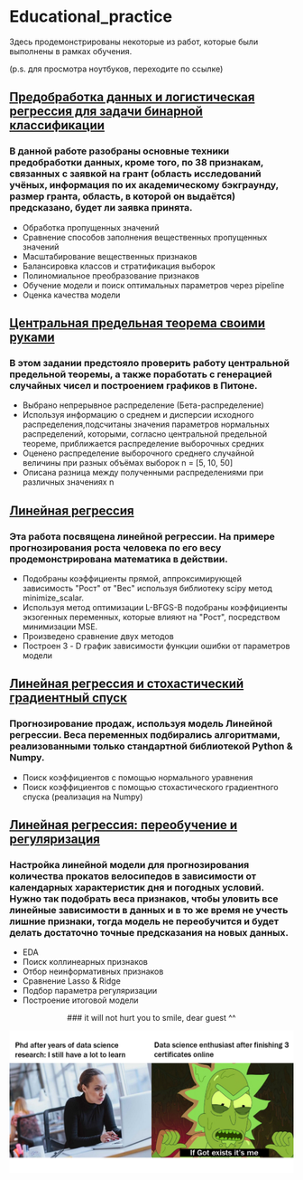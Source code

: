 # Educational_practice
Здесь продемонстрированы некоторые из работ, которые были выполнены в рамках обучения.

(p.s. для просмотра ноутбуков, переходите по ссылке)

## [Предобработка данных и логистическая регрессия для задачи бинарной классификации](https://nbviewer.jupyter.org/github/EuMentality/Educational_practice/blob/main/notebooks/Log_reg_preprocessing.ipynb)
### В данной работе разобраны основные техники предобработки данных, кроме того, по 38 признакам, связанных с заявкой на грант (область исследований учёных, информация по их академическому бэкграунду, размер гранта, область, в которой он выдаётся) предсказано, будет ли заявка принята.
* Обработка пропущенных значений
* Сравнение способов заполнения вещественных пропущенных значений
* Масштабирование вещественных признаков
* Балансировка классов и стратификация выборок
* Полиномиальное преобразование признаков
* Обучение модели и поиск оптимальных параметров через pipeline
* Оценка качества модели

## [Центральная предельная теорема своими руками](https://nbviewer.jupyter.org/github/EuMentality/Educational_practice/blob/main/notebooks/Central_limit_theorem.ipynb)
### В этом задании предстояло проверить работу центральной предельной теоремы, а также поработать с генерацией случайных чисел и построением графиков в Питоне. 
* Выбрано непрерывное распределение (Бета-распределение)
* Используя информацию о среднем и дисперсии исходного распределения,подсчитаны значения параметров нормальных распределений, которыми, согласно центральной предельной теореме,    приближается распределение выборочных средних
* Оценено распределение выборочного среднего случайной величины при разных объёмах выборок n = [5, 10, 50]
* Описана разница между полученными распределениями при различных значениях n


## [Линейная регрессия](https://nbviewer.jupyter.org/github/EuMentality/Educational_practice/blob/main/notebooks/Linear_regression.ipynb)
### Эта работа посвящена линейной регрессии. На примере прогнозирования роста человека по его весу продемонстрирована математика в действии.
* Подобраны коэффициенты прямой, аппроксимирующей зависимость "Рост" от "Вес" используя библиотеку scipy метод  minimize_scalar.
* Используя метод оптимизации  L-BFGS-B подобраны коэффициенты экзогенных переменных, которые влияют на "Рост", посредством минимизации MSE. 
* Произведено сравнение двух методов
* Построен 3 - D график зависимости функции ошибки от параметров модели


## [Линейная регрессия и стохастический градиентный спуск](https://nbviewer.jupyter.org/github/EuMentality/Educational_practice/blob/main/notebooks/Lin_reg_Gradient_Descent.ipynb)
### Прогнозирование продаж, используя модель Линейной регрессии. Веса переменных подбирались алгоритмами, реализованными только стандартной библиотекой Python & Numpy.
* Поиск коэффициентов с помощью нормального уравнения
* Поиск коэффициентов с помощью стохастического градиентного спуска (реализация на Numpy)


## [Линейная регрессия: переобучение и регуляризация](https://nbviewer.jupyter.org/github/EuMentality/Educational_practice/blob/main/notebooks/Lin_reg_Overfitting_Regularization.ipynb)
### Настройка линейной модели для прогнозирования количества прокатов велосипедов в зависимости от календарных характеристик дня и погодных условий. Нужно так подобрать веса признаков, чтобы уловить все линейные зависимости в данных и в то же время не учесть лишние признаки, тогда модель не переобучится и будет делать достаточно точные предсказания на новых данных.
* EDA
* Поиск коллинеарных признаков
* Отбор неинформативных признаков
* Сравнение Lasso & Ridge
* Подбор параметра регуляризации
* Построение итоговой модели



<div align="center">
  ### it will not hurt you to smile, dear guest ^^
</div>

<p align="center">
  <img width="600" src="33.png">
</p>
